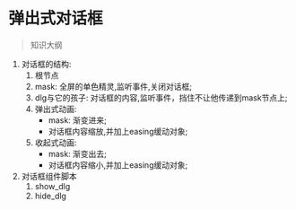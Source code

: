 # 弹出式对话框

> 知识大纲
1. 对话框的结构:
    1. 根节点
    2. mask: 全屏的单色精灵,监听事件,关闭对话框;
    3. dlg与它的孩子: 对话框的内容,监听事件，挡住不让他传递到mask节点上;
    4. 弹出式动画:
        * mask: 渐变进来;
        * 对话框内容缩放,并加上easing缓动对象;
    5. 收起式动画:
        * mask: 渐变出去;
        * 对话框内容缩小,并加上easing缓动对象;
2. 对话框组件脚本
    1. show_dlg
    2. hide_dlg
    
